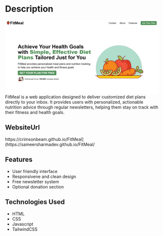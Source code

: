 # <h1>Description</h1>
![Image](image.png)
FitMeal is a web application designed to deliver customized diet plans directly to your inbox. It provides users with personalized, actionable nutrition advice through regular newsletters, helping them stay on track with their fitness and health goals.

<h2>WebsiteUrl </h2>
https://crimsonbeam.github.io/FitMeal](https://sameersharmadev.github.io/FitMeal/
</br>
<h2>Features</h2>

+ User friendly interface
+ Responsivene and clean design
+ Free newsletter system
+ Optional donation section

<h2>Technologies Used</h2>

+ HTML
+ CSS
+ Javascript
+ TailwindCSS

